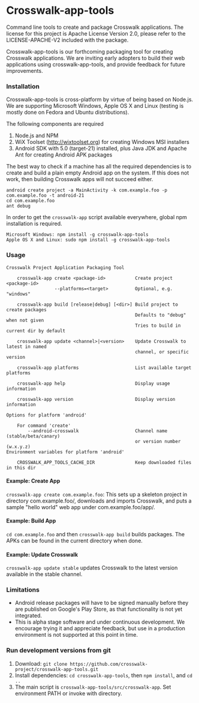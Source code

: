 Crosswalk-app-tools
===================

Command line tools to create and package Crosswalk applications. The license for this project is Apache License
Version 2.0, please refer to the LICENSE-APACHE-V2 included with the package.

Crosswalk-app-tools is our forthcoming packaging tool for creating Crosswalk applications. We are inviting early adopters to build their web applications using crosswalk-app-tools, and provide feedback for future improvements.


### Installation

Crosswalk-app-tools is cross-platform by virtue of being based on Node.js. We are supporting Microsoft Windows, Apple OS X and Linux (testing is mostly done on Fedora and Ubuntu distributions).

The following components are required
  1. Node.js and NPM
  2. WiX Toolset (http://wixtoolset.org) for creating Windows MSI installers
  3. Android SDK with 5.0 (target-21) installed, plus Java JDK and Apache Ant for creating Android APK packages

The best way to check if a machine has all the required dependencies is to create and build a plain empty Android app 
on the system. If this does not work, then building Crosswalk apps will not succeed either.

```
android create project -a MainActivity -k com.example.foo -p com.example.foo -t android-21
cd com.example.foo
ant debug
```

In order to get the `crosswalk-app` script available everywhere, global npm installation is required.
```
Microsoft Windows: npm install -g crosswalk-app-tools
Apple OS X and Linux: sudo npm install -g crosswalk-app-tools
```


### Usage

```
Crosswalk Project Application Packaging Tool

    crosswalk-app create <package-id>           Create project <package-id>
                  --platforms=<target>          Optional, e.g. "windows"

    crosswalk-app build [release|debug] [<dir>] Build project to create packages
                                                Defaults to "debug" when not given
                                                Tries to build in current dir by default

    crosswalk-app update <channel>|<version>    Update Crosswalk to latest in named
                                                channel, or specific version

    crosswalk-app platforms                     List available target platforms

    crosswalk-app help                          Display usage information

    crosswalk-app version                       Display version information

Options for platform 'android'

    For command 'create'
        --android-crosswalk    	                Channel name (stable/beta/canary)
                                                or version number (w.x.y.z)
Environment variables for platform 'android'

    CROSSWALK_APP_TOOLS_CACHE_DIR               Keep downloaded files in this dir
```
#### Example: Create App
`crosswalk-app create com.example.foo`: This sets up a skeleton project in directory com.example.foo/, downloads and imports Crosswalk, and puts a sample "hello world" web app under com.example.foo/app/.

#### Example: Build App
`cd com.example.foo` and then `crosswalk-app build` builds packages. The APKs can be found in the current directory when done.

#### Example: Update Crosswalk
`crosswalk-app update stable` updates Crosswalk to the latest version available in the stable channel.


### Limitations
* Android release packages will have to be signed manually before they are published on Google's Play Store, as that functionality is not yet integrated.
* This is alpha stage software and under continuous development. We encourage trying it and appreciate feedback, but use in a production environment is not supported at this point in time.


### Run development versions from git

1. Download: `git clone https://github.com/crosswalk-project/crosswalk-app-tools.git`
3. Install dependencies: `cd crosswalk-app-tools`, then `npm install`, and `cd ..`
4. The main script is `crosswalk-app-tools/src/crosswalk-app`. Set environment PATH or invoke with directory.

